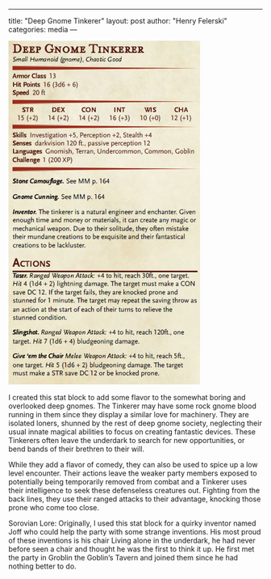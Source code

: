 ---
title: "Deep Gnome Tinkerer"
layout: post
author: "Henry Felerski"
categories: media
—


![deep_gnome_tinkerer](/images/deep_gnome_tinkerer.jpg)

I created this stat block to add some flavor to the somewhat boring and overlooked deep gnomes. The Tinkerer may have some rock gnome blood running in them since they display a similar love for machinery. They are isolated loners, shunned by the rest of deep gnome society, neglecting their usual innate magical abilities to focus on creating fantastic devices. These Tinkerers often leave the underdark to search for new opportunities, or bend bands of their brethren to their will.

While they add a flavor of comedy, they can also be used to spice up a low level encounter. Their actions leave the weaker party members exposed to potentially being temporarily removed from combat and a Tinkerer uses their intelligence to seek these defenseless creatures out. Fighting from the back lines, they use their ranged attacks to their advantage, knocking those prone who come too close.

Sorovian Lore:
Originally, I used this stat block for a quirky inventor named Joff who could help the party with some strange inventions. His most proud of these inventions is his chair Living alone in the underdark, he had never before seen a chair and thought he was the first to think it up. He first met the party in Groblin the Goblin’s Tavern and joined them since he had nothing better to do.
